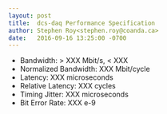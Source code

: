 ```yaml
---
layout: post
title:  dcs-daq Performance Specification
author: Stephen Roy<stephen.roy@coanda.ca>
date:   2016-09-16 13:25:00 -0700
---
```


* Bandwidth: > XXX Mbit/s, < XXX
* Normalized Bandwidth: XXX Mbit/cycle
* Latency: XXX microseconds
* Relative Latency: XXX cycles
* Timing Jitter: XXX microseconds
* Bit Error Rate: XXX e-9

<!--
vim: ft=liquid
-->
